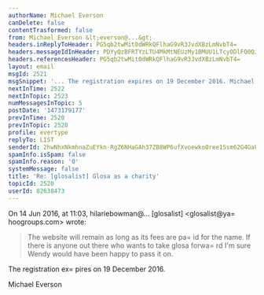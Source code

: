 ```yaml
---
authorName: Michael Everson
canDelete: false
contentTrasformed: false
from: Michael Everson &lt;everson@...&gt;
headers.inReplyToHeader: PG5qb2twMit0dWRkQFlhaG9vR3JvdXBzLmNvbT4=
headers.messageIdInHeader: PDYyQzBFRTYzLTU4MkMtNEUzMy1BMUU1LTcyODlFQ0QzRjEzQkBldmVydHlwZS5jb20+
headers.referencesHeader: PG5qb2twMit0dWRkQFlhaG9vR3JvdXBzLmNvbT4=
layout: email
msgId: 2521
msgSnippet: '... The registration expires on 19 December 2016. Michael Everson'
nextInTime: 2522
nextInTopic: 2523
numMessagesInTopic: 5
postDate: '1473179177'
prevInTime: 2520
prevInTopic: 2520
profile: evertype
replyTo: LIST
senderId: 2hwNhxNkmhnaZuEYkn-RgZ6NHaGAh37ZB8WP6ufXvoewkoOree1Ssm62G4GaFLEjzKjkMePdU-9JoV-3pY5zvOksBdiQf1HSmFLq1eM
spamInfo.isSpam: false
spamInfo.reason: '0'
systemMessage: false
title: 'Re: [glosalist] Glosa as a charity'
topicId: 2520
userId: 82638473
---
```


On 14 Jun 2016, at 11:03, hilariebowman@... [glosalist] <glosalist@ya=
hoogroups.com> wrote:

> The website will remain as long as its fees are pa=
id for the name. If there is anyone out there who wants to take glosa forwa=
rd I'm sure Wendy would have been happy to pass it on.

The registration ex=
pires on 19 December 2016.

Michael Everson
